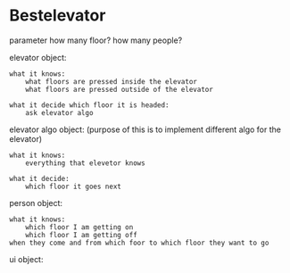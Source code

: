 # Bestelevator

parameter
how many floor?
how many people?



elevator object:

    what it knows:
        what floors are pressed inside the elevator
        what floors are pressed outside of the elevator

    what it decide which floor it is headed:
        ask elevator algo

elevator algo object: (purpose of this is to implement different algo for the elevator)
    
    what it knows:
        everything that elevetor knows

    what it decide:
        which floor it goes next


person object:
    
    what it knows:
        which floor I am getting on
        which floor I am getting off
    when they come and from which foor to which floor they want to go 

ui object:

